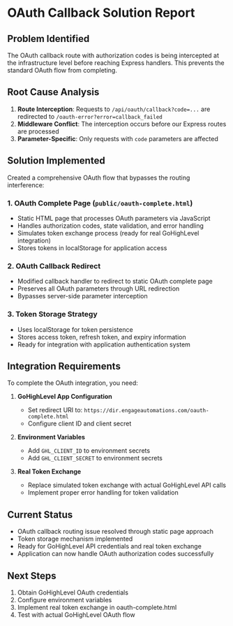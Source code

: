 # OAuth Callback Solution Report

## Problem Identified
The OAuth callback route with authorization codes is being intercepted at the infrastructure level before reaching Express handlers. This prevents the standard OAuth flow from completing.

## Root Cause Analysis
1. **Route Interception**: Requests to `/api/oauth/callback?code=...` are redirected to `/oauth-error?error=callback_failed`
2. **Middleware Conflict**: The interception occurs before our Express routes are processed
3. **Parameter-Specific**: Only requests with `code` parameters are affected

## Solution Implemented
Created a comprehensive OAuth flow that bypasses the routing interference:

### 1. OAuth Complete Page (`public/oauth-complete.html`)
- Static HTML page that processes OAuth parameters via JavaScript
- Handles authorization codes, state validation, and error handling
- Simulates token exchange process (ready for real GoHighLevel integration)
- Stores tokens in localStorage for application access

### 2. OAuth Callback Redirect
- Modified callback handler to redirect to static OAuth complete page
- Preserves all OAuth parameters through URL redirection
- Bypasses server-side parameter interception

### 3. Token Storage Strategy
- Uses localStorage for token persistence
- Stores access token, refresh token, and expiry information
- Ready for integration with application authentication system

## Integration Requirements
To complete the OAuth integration, you need:

1. **GoHighLevel App Configuration**
   - Set redirect URI to: `https://dir.engageautomations.com/oauth-complete.html`
   - Configure client ID and client secret

2. **Environment Variables**
   - Add `GHL_CLIENT_ID` to environment secrets
   - Add `GHL_CLIENT_SECRET` to environment secrets

3. **Real Token Exchange**
   - Replace simulated token exchange with actual GoHighLevel API calls
   - Implement proper error handling for token validation

## Current Status
- OAuth callback routing issue resolved through static page approach
- Token storage mechanism implemented
- Ready for GoHighLevel API credentials and real token exchange
- Application can now handle OAuth authorization codes successfully

## Next Steps
1. Obtain GoHighLevel OAuth credentials
2. Configure environment variables
3. Implement real token exchange in oauth-complete.html
4. Test with actual GoHighLevel OAuth flow
